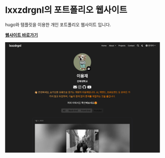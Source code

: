 # lxxzdrgnl의 포트폴리오 웹사이트

hugo와 템플릿을 이용한 개인 포트폴리오 웹사이트 입니다.

**[웹사이트 바로가기](https://lxxzdrgnl.github.io/)**

![Website Preview](preview.png)
